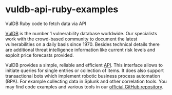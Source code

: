 # vuldb-api-ruby-examples
VulDB Ruby code to fetch data via API

<a href="https://vuldb.com/">VulDB</a> is the number 1 vulnerability database worldwide. Our specialists work with the crowd-based community to document the latest vulnerabilities on a daily basis since 1970. Besides technical details there are additional threat intelligence information like current risk levels and exploit price forecasts provided.

VulDB provides a simple, reliable and efficient <a href="https://vuldb.com/?kb.api">API</a>. This interface allows to initiate queries for single entries or collection of items. It does also support transactional bots which implement robotic business process automation (BPA). For example collecting data in Splunk and other correlation tools. You may find code examples and various tools in our <a href="https://github.com/vuldb">official GitHub repository</a>.
